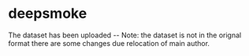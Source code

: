 # deepsmoke

The dataset has been uploaded -- Note: the dataset is not in the orignal format there are some changes due relocation of main author.
